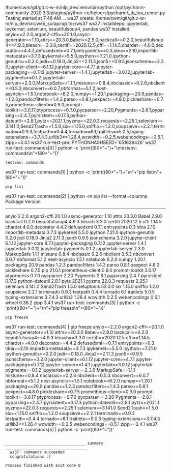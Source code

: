 /home/cwm/git/git.c-w-m/nlp_dev/.venv/bin/python /opt/pycharm-community-2020.3.3/plugins/python-ce/helpers/pycharm/_jb_tox_runner.py
Testing started at 7:48 AM ...
ws37 create: /home/cwm/git/git.c-w-m/nlp_dev/src/web_scraping/.tox/ws37
ws37 installdeps: jupyterlab, ipykernel, selenium, beautifulsoup4, pandas
ws37 installed: anyio==2.2.0,argon2-cffi==20.1.0,async-generator==1.10,attrs==20.3.0,Babel==2.9.0,backcall==0.2.0,beautifulsoup4==4.9.3,bleach==3.3.0,certifi==2020.12.5,cffi==1.14.5,chardet==4.0.0,decorator==4.4.2,defusedxml==0.7.1,entrypoints==0.3,idna==2.10,importlib-metadata==3.7.3,ipykernel==5.5.0,ipython==7.21.0,ipython-genutils==0.2.0,jedi==0.18.0,Jinja2==2.11.3,json5==0.9.5,jsonschema==3.2.0,jupyter-client==6.1.12,jupyter-core==4.7.1,jupyter-packaging==0.7.12,jupyter-server==1.4.1,jupyterlab==3.0.12,jupyterlab-pygments==0.1.2,jupyterlab-server==2.3.0,MarkupSafe==1.1.1,mistune==0.8.4,nbclassic==0.2.6,nbclient==0.5.3,nbconvert==6.0.7,nbformat==5.1.2,nest-asyncio==1.5.1,notebook==6.2.0,numpy==1.20.1,packaging==20.9,pandas==1.2.3,pandocfilters==1.4.3,parso==0.8.1,pexpect==4.8.0,pickleshare==0.7.5,prometheus-client==0.9.0,prompt-toolkit==3.0.17,ptyprocess==0.7.0,pycparser==2.20,Pygments==2.8.1,pyparsing==2.4.7,pyrsistent==0.17.3,python-dateutil==2.8.1,pytz==2021.1,pyzmq==22.0.3,requests==2.25.1,selenium==3.141.0,Send2Trash==1.5.0,six==1.15.0,sniffio==1.2.0,soupsieve==2.2.1,terminado==0.9.3,testpath==0.4.4,tornado==6.1,traitlets==5.0.5,typing-extensions==3.7.4.3,urllib3==1.26.4,wcwidth==0.2.5,webencodings==0.5.1,zipp==3.4.1
ws37 run-test-pre: PYTHONHASHSEED='651628426'
ws37 run-test: commands[0] | python -c 'print((80*"~")+"\ntestenv: commands\n"+(80*"~"))'
~~~~~~~~~~~~~~~~~~~~~~~~~~~~~~~~~~~~~~~~~~~~~~~~~~~~~~~~~~~~~~~~~~~~~~~~~~~~~~~~
testenv: commands
~~~~~~~~~~~~~~~~~~~~~~~~~~~~~~~~~~~~~~~~~~~~~~~~~~~~~~~~~~~~~~~~~~~~~~~~~~~~~~~~
ws37 run-test: commands[1] | python -c 'print((80*"~")+"\n"+"pip list\n"+(80*"~"))'
~~~~~~~~~~~~~~~~~~~~~~~~~~~~~~~~~~~~~~~~~~~~~~~~~~~~~~~~~~~~~~~~~~~~~~~~~~~~~~~~
pip list
~~~~~~~~~~~~~~~~~~~~~~~~~~~~~~~~~~~~~~~~~~~~~~~~~~~~~~~~~~~~~~~~~~~~~~~~~~~~~~~~
ws37 run-test: commands[2] | python -m pip list --format=columns
Package             Version
------------------- ---------
anyio               2.2.0
argon2-cffi         20.1.0
async-generator     1.10
attrs               20.3.0
Babel               2.9.0
backcall            0.2.0
beautifulsoup4      4.9.3
bleach              3.3.0
certifi             2020.12.5
cffi                1.14.5
chardet             4.0.0
decorator           4.4.2
defusedxml          0.7.1
entrypoints         0.3
idna                2.10
importlib-metadata  3.7.3
ipykernel           5.5.0
ipython             7.21.0
ipython-genutils    0.2.0
jedi                0.18.0
Jinja2              2.11.3
json5               0.9.5
jsonschema          3.2.0
jupyter-client      6.1.12
jupyter-core        4.7.1
jupyter-packaging   0.7.12
jupyter-server      1.4.1
jupyterlab          3.0.12
jupyterlab-pygments 0.1.2
jupyterlab-server   2.3.0
MarkupSafe          1.1.1
mistune             0.8.4
nbclassic           0.2.6
nbclient            0.5.3
nbconvert           6.0.7
nbformat            5.1.2
nest-asyncio        1.5.1
notebook            6.2.0
numpy               1.20.1
packaging           20.9
pandas              1.2.3
pandocfilters       1.4.3
parso               0.8.1
pexpect             4.8.0
pickleshare         0.7.5
pip                 21.0.1
prometheus-client   0.9.0
prompt-toolkit      3.0.17
ptyprocess          0.7.0
pycparser           2.20
Pygments            2.8.1
pyparsing           2.4.7
pyrsistent          0.17.3
python-dateutil     2.8.1
pytz                2021.1
pyzmq               22.0.3
requests            2.25.1
selenium            3.141.0
Send2Trash          1.5.0
setuptools          53.0.0
six                 1.15.0
sniffio             1.2.0
soupsieve           2.2.1
terminado           0.9.3
testpath            0.4.4
tornado             6.1
traitlets           5.0.5
typing-extensions   3.7.4.3
urllib3             1.26.4
wcwidth             0.2.5
webencodings        0.5.1
wheel               0.36.2
zipp                3.4.1
ws37 run-test: commands[3] | python -c 'print((80*"~")+"\n"+"pip freeze\n"+(80*"~"))'
~~~~~~~~~~~~~~~~~~~~~~~~~~~~~~~~~~~~~~~~~~~~~~~~~~~~~~~~~~~~~~~~~~~~~~~~~~~~~~~~
pip freeze
~~~~~~~~~~~~~~~~~~~~~~~~~~~~~~~~~~~~~~~~~~~~~~~~~~~~~~~~~~~~~~~~~~~~~~~~~~~~~~~~
ws37 run-test: commands[4] | pip freeze
anyio==2.2.0
argon2-cffi==20.1.0
async-generator==1.10
attrs==20.3.0
Babel==2.9.0
backcall==0.2.0
beautifulsoup4==4.9.3
bleach==3.3.0
certifi==2020.12.5
cffi==1.14.5
chardet==4.0.0
decorator==4.4.2
defusedxml==0.7.1
entrypoints==0.3
idna==2.10
importlib-metadata==3.7.3
ipykernel==5.5.0
ipython==7.21.0
ipython-genutils==0.2.0
jedi==0.18.0
Jinja2==2.11.3
json5==0.9.5
jsonschema==3.2.0
jupyter-client==6.1.12
jupyter-core==4.7.1
jupyter-packaging==0.7.12
jupyter-server==1.4.1
jupyterlab==3.0.12
jupyterlab-pygments==0.1.2
jupyterlab-server==2.3.0
MarkupSafe==1.1.1
mistune==0.8.4
nbclassic==0.2.6
nbclient==0.5.3
nbconvert==6.0.7
nbformat==5.1.2
nest-asyncio==1.5.1
notebook==6.2.0
numpy==1.20.1
packaging==20.9
pandas==1.2.3
pandocfilters==1.4.3
parso==0.8.1
pexpect==4.8.0
pickleshare==0.7.5
prometheus-client==0.9.0
prompt-toolkit==3.0.17
ptyprocess==0.7.0
pycparser==2.20
Pygments==2.8.1
pyparsing==2.4.7
pyrsistent==0.17.3
python-dateutil==2.8.1
pytz==2021.1
pyzmq==22.0.3
requests==2.25.1
selenium==3.141.0
Send2Trash==1.5.0
six==1.15.0
sniffio==1.2.0
soupsieve==2.2.1
terminado==0.9.3
testpath==0.4.4
tornado==6.1
traitlets==5.0.5
typing-extensions==3.7.4.3
urllib3==1.26.4
wcwidth==0.2.5
webencodings==0.5.1
zipp==3.4.1
ws37 run-test: commands[5] | python -c 'print((80*"~"))'
~~~~~~~~~~~~~~~~~~~~~~~~~~~~~~~~~~~~~~~~~~~~~~~~~~~~~~~~~~~~~~~~~~~~~~~~~~~~~~~~

___________________________________ summary ____________________________________
  ws37: commands succeeded
  congratulations :)

Process finished with exit code 0
